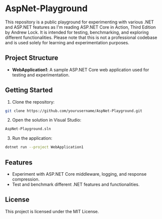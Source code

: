# AspNet-Playground

This repository is a public playground for experimenting with various .NET and ASP.NET features as I'm reading ASP.NET Core in Action, Third Edition by Andrew Lock. It is intended for testing, benchmarking, and exploring different functionalities. Please note that this is not a professional codebase and is used solely for learning and experimentation purposes.

## Project Structure

- **WebApplication1**: A sample ASP.NET Core web application used for testing and experimentation.

## Getting Started

1. Clone the repository:
  ```sh
  git clone https://github.com/yourusername/AspNet-Playground.git
  ```
2. Open the solution in Visual Studio:
  ```sh
  AspNet-Playground.sln
  ```
3. Run the application:
  ```sh
  dotnet run --project WebApplication1
  ```

## Features

- Experiment with ASP.NET Core middleware, logging, and response compression.
- Test and benchmark different .NET features and functionalities.

## License

This project is licensed under the MIT License.
